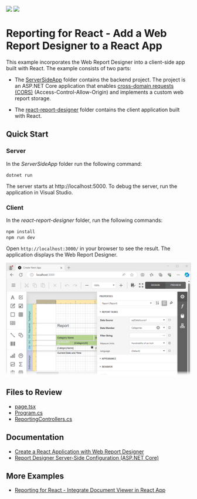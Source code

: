 <!-- default badges list -->
[![](https://img.shields.io/badge/Open_in_DevExpress_Support_Center-FF7200?style=flat-square&logo=DevExpress&logoColor=white)](https://supportcenter.devexpress.com/ticket/details/T848271)
[![](https://img.shields.io/badge/📖_How_to_use_DevExpress_Examples-e9f6fc?style=flat-square)](https://docs.devexpress.com/GeneralInformation/403183)
<!-- default badges end -->
# Reporting for React - Add a Web Report Designer to a React App

This example incorporates the Web Report Designer into a client-side app built with React. The example consists of two parts:

- The [ServerSideApp](ServerSideApp) folder contains the backend project. The project is an ASP.NET Core application that enables [cross-domain requests (CORS)](https://developer.mozilla.org/en-US/docs/Web/HTTP/CORS) (Access-Control-Allow-Origin) and implements a custom web report storage.

- The [react-report-designer](react-report-designer) folder contains the client application built with React.

## Quick Start

### Server

In the *ServerSideApp* folder run the following command:

```
dotnet run
```

The server starts at http://localhost:5000. To debug the server, run the application in Visual Studio.

### Client

In the *react-report-designer* folder, run the following commands:

```
npm install
npm run dev
```

Open `http://localhost:3000/` in your browser to see the result. The application displays the Web Report Designer.

![Report Designer in JavaScript with React](Images/screenshot.png)

## Files to Review

- [page.tsx](react-report-designer/app/page.tsx)
- [Program.cs](ServerSideApp/ServerSideApp/Program.cs)
- [ReportingControllers.cs](ServerSideApp/ServerSideApp/Controllers/ReportingControllers.cs)

## Documentation

- [Create a React Application with Web Report Designer](https://docs.devexpress.com/XtraReports/119339)
- [Report Designer Server-Side Configuration (ASP.NET Core)](https://docs.devexpress.com/XtraReports/400196)

## More Examples

* [Reporting for React - Integrate Document Viewer in React App](https://github.com/DevExpress-Examples/reporting-react-integrate-web-document-viewer)
